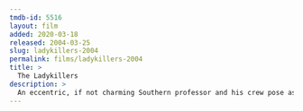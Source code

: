 ```yaml
---
tmdb-id: 5516
layout: film
added: 2020-03-18
released: 2004-03-25
slug: ladykillers-2004
permalink: films/ladykillers-2004
title: >
  The Ladykillers
description: >
  An eccentric, if not charming Southern professor and his crew pose as a band in order to rob a casino, all under the nose of his unsuspecting landlord – a sharp old woman.
---
```

